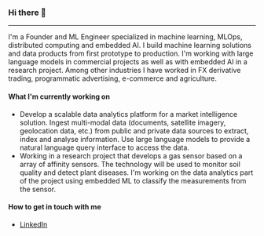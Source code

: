 ### Hi there 👋
----
I'm a Founder and ML Engineer specialized in machine learning, MLOps, distributed computing and embedded AI. I build machine learning solutions and data products from first prototype to production. I'm working with large language models in commercial projects as well as with embedded AI in a research project. Among other industries I have worked in FX derivative trading, programmatic advertising, e-commerce and agriculture.

#### What I'm currently working on

 * Develop a scalable data analytics platform for a market intelligence solution. Ingest multi-modal data (documents, satellite imagery, geolocation data, etc.) from public and private data sources to extract, index and analyse information. Use large language models to provide a natural language query interface to access the data.
 * Working in a research project that develops a gas sensor based on a array of affinity sensors. The technology will be used to monitor soil quality and detect plant diseases. I'm working on the data analytics part of the project using embedded ML to classify the measurements from the sensor.

#### How to get in touch with me
 * [LinkedIn](https://www.linkedin.com/in/asprenger/)
